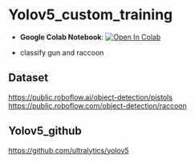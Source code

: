 # Yolov5_custom_training

- **Google Colab Notebook**: <a href="https://colab.research.google.com/drive/1XC_APIjU55tRffuUGs3plKbEkMrQcmOT#scrollTo=dg9g4kbw6YPD"><img src="https://colab.research.google.com/assets/colab-badge.svg" alt="Open In Colab"></a>

- classify gun and raccoon

## Dataset

https://public.roboflow.ai/object-detection/pistols <br />
https://public.roboflow.com/object-detection/raccoon

## Yolov5_github

https://github.com/ultralytics/yolov5
